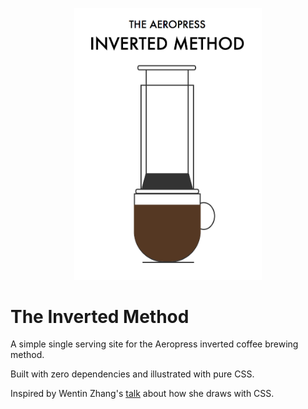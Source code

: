 <p align="center">
  <img width="300" src="inverted-method.png"/>
</p>

# The Inverted Method

A simple single serving site for the Aeropress inverted coffee brewing method. 

Built with zero dependencies and illustrated with pure CSS.

Inspired by Wentin Zhang's [talk](https://www.youtube.com/watch?v=Y0_FMCji3iE) about how she draws with CSS.

